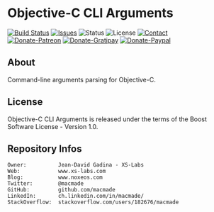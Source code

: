 Objective-C CLI Arguments
=========================

[![Build Status](https://img.shields.io/travis/macmade/Objective-C-CLI-Arguments.svg?branch=master&style=flat)](https://travis-ci.org/macmade/Objective-C-CLI-Arguments)
[![Issues](http://img.shields.io/github/issues/macmade/Objective-C-CLI-Arguments.svg?style=flat)](https://github.com/macmade/Objective-C-CLI-Arguments/issues)
![Status](https://img.shields.io/badge/status-inactive-lightgray.svg?style=flat)
![License](https://img.shields.io/badge/license-boost-brightgreen.svg?style=flat)
[![Contact](https://img.shields.io/badge/contact-@macmade-blue.svg?style=flat)](https://twitter.com/macmade)  
[![Donate-Patreon](https://img.shields.io/badge/donate-patreon-yellow.svg?style=flat)](https://patreon.com/macmade)
[![Donate-Gratipay](https://img.shields.io/badge/donate-gratipay-yellow.svg?style=flat)](https://www.gratipay.com/macmade)
[![Donate-Paypal](https://img.shields.io/badge/donate-paypal-yellow.svg?style=flat)](https://paypal.me/xslabs)

About
-----

Command-line arguments parsing for Objective-C.

License
-------

Objective-C CLI Arguments is released under the terms of the Boost Software License - Version 1.0.

Repository Infos
----------------

    Owner:			Jean-David Gadina - XS-Labs
    Web:			www.xs-labs.com
    Blog:			www.noxeos.com
    Twitter:		@macmade
    GitHub:			github.com/macmade
    LinkedIn:		ch.linkedin.com/in/macmade/
    StackOverflow:	stackoverflow.com/users/182676/macmade
